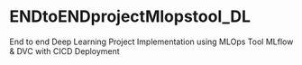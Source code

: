 # ENDtoENDprojectMlopstool_DL
End to end Deep Learning Project Implementation using MLOps Tool MLflow &amp; DVC with CICD Deployment

